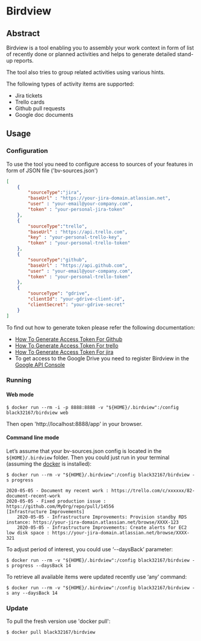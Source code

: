 # Birdview
## Abstract
Birdview is a  tool enabling you to assembly your work context in form of list 
of recently done or planned activities and helps to generate detailed stand-up reports.

The tool also tries to group related activities using various hints.

The following types of activity items are supported:
 - Jira tickets
 - Trello cards
 - Github pull requests
 - Google doc documents
 
## Usage
### Configuration
To use the tool you need to configure access to sources of your features in form of JSON file
('bv-sources.json')

```json
[
    {
        "sourceType":"jira",
        "baseUrl" : "https://your-jira-domain.atlassian.net",
        "user" : "your-email@your-company.com",
        "token" : "your-personal-jira-token"
    },
    {
        "sourceType":"trello",
        "baseUrl" : "https://api.trello.com",
        "key" : "your-personal-trello-key",
        "token" : "your-personal-trello-token"
    },
    {
        "sourceType":"github",
        "baseUrl" : "https://api.github.com",
        "user" : "your-email@your-company.com",
        "token" : "your-personal-trello-token"
    },
    {
        "sourceType": "gdrive",
        "clientId": "your-gdrive-client-id",
        "clientSecret": "your-gdrive-secret"
    }
]
```
To find out how to generate token please refer the following documentation:
- [How To Generate Access Token For Github](https://help.github.com/en/github/authenticating-to-github/creating-a-personal-access-token-for-the-command-line) 
- [How To Generate Access Token For trello](https://developer.atlassian.com/cloud/trello/guides/rest-api/api-introduction/) 
- [How To Generate Access Token For jira](https://confluence.atlassian.com/cloud/api-tokens-938839638.html)
- To get access to the Google Drive you need to register Birdview in the [Google API Console](https://console.developers.google.com/) 

### Running
#### Web mode
```
$ docker run --rm -i -p 8888:8888 -v "${HOME}/.birdview":/config black32167/birdview web
```
Then open 'http://localhost:8888/app' in your browser.
#### Command line mode
Let’s assume that your bv-sources.json config is located in the `${HOME}/.birdview` folder.
Then you could just run in your terminal (assuming the [docker](https://www.docker.com/products/docker-desktop) is installed):
```shell script
$ docker run --rm -v "${HOME}/.birdview":/config black32167/birdview -s progress

2020-05-05 - Document my recent work : https://trello.com/c/xxxxxx/82-document-recent-work
2020-05-05 - Fixed production issue : https://github.com/MyOrg/repo/pull/14556
[Infrastructure Improvements]
    2020-05-05 - Infrastructure Improvements: Provision standby RDS instance: https://your-jira-domain.atlassian.net/browse/XXXX-123
    2020-05-05 - Infrastructure Improvements: Create alerts for EC2 low disk space : https://your-jira-domain.atlassian.net/browse/XXXX-321
```
To adjust period of interest, you could use ‘--daysBack’ parameter:
```
$ docker run --rm -v "${HOME}/.birdview":/config black32167/birdview -s progress --daysBack 14
```

To retrieve all available items were updated recently use ‘any’ command:
```
$ docker run --rm -v "${HOME}/.birdview":/config black32167/birdview -s any --daysBack 14
```

### Update
To pull the fresh version use 'docker pull':
```shell script
$ docker pull black32167/birdview
```